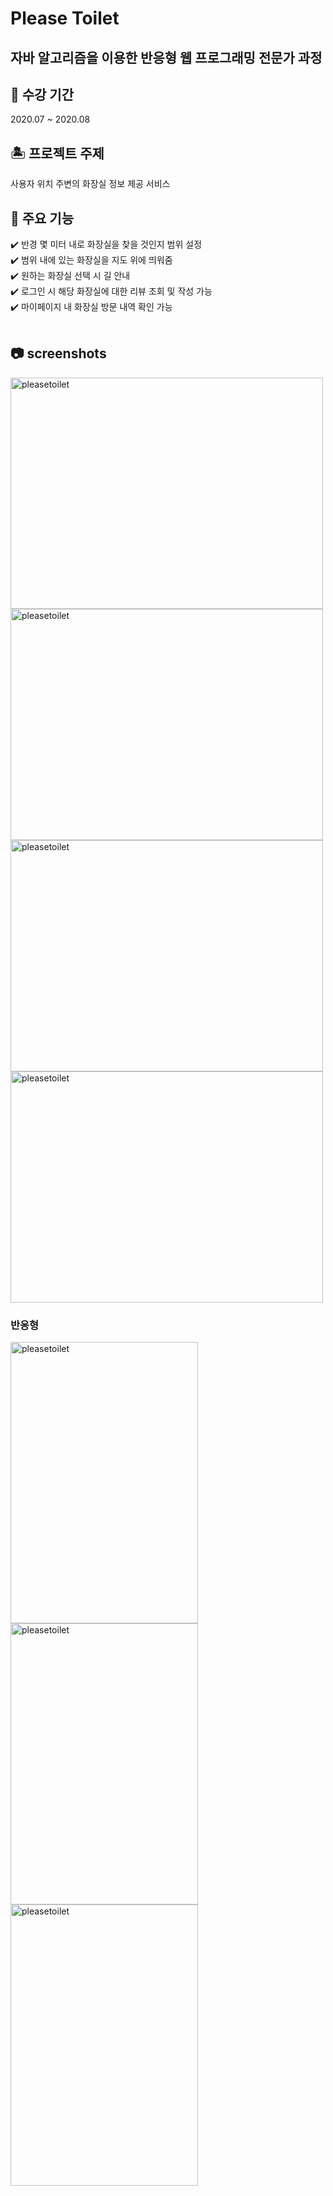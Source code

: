# Please Toilet
<h2> 자바 알고리즘을 이용한 반응형 웹 프로그래밍 전문가 과정 </h2>
<h2> 📆 수강 기간 </h2>
2020.07 ~ 2020.08<br>
<h2> 🏝 프로젝트 주제 </h2>
사용자 위치 주변의 화장실 정보 제공 서비스<br>
<h2> 🌟 주요 기능 </h2>
✔️ 반경 몇 미터 내로 화장실을 찾을 것인지 범위 설정 <br>
✔️ 범위 내에 있는 화장실을 지도 위에 띄워줌<br>
✔️ 원하는 화장실 선택 시 길 안내<br>
✔️ 로그인 시 해당 화장실에 대한 리뷰 조회 및 작성 가능<br>
✔️ 마이페이지 내 화장실 방문 내역 확인 가능<br><br>
<h2> 📷 screenshots </h2>
<img width="500" height="370" alt="pleasetoilet" src="https://user-images.githubusercontent.com/32568829/92425461-4dd55f00-f1c2-11ea-97cc-1e1e7e7707e3.png">
<img width="500" height="370" alt="pleasetoilet" src="https://user-images.githubusercontent.com/32568829/92425515-73626880-f1c2-11ea-91a0-ad1ba0e6760e.png">
<img width="500" height="370" alt="pleasetoilet" src="https://user-images.githubusercontent.com/32568829/92425700-fdaacc80-f1c2-11ea-8f07-21c9e47272d6.png">
<img width="500" height="370" alt="pleasetoilet" src="https://user-images.githubusercontent.com/32568829/92426093-f637f300-f1c3-11ea-9639-abd38e7dba5d.png">
<h3> 반응형 </h3>
<div>
<img width="300" height="450" alt="pleasetoilet" src="https://user-images.githubusercontent.com/32568829/92426206-4ca53180-f1c4-11ea-9a7a-395aea5bbda0.PNG">
<img width="300" height="450" alt="pleasetoilet" src="https://user-images.githubusercontent.com/32568829/92426240-63e41f00-f1c4-11ea-8118-3c61e610c280.PNG">
<img width="300" height="450" alt="pleasetoilet" src="https://user-images.githubusercontent.com/32568829/92426267-79594900-f1c4-11ea-9390-a45770a1672e.PNG">
</div>
